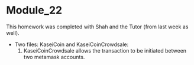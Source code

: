 # Module_22
This homework was completed with Shah and the Tutor (from last week as well). 
* Two files: KaseiCoin and KaseiCoinCrowdsale:
  1) KaseiCoinCrowdsale allows the transaction to be initiated between two metamask accounts. 
